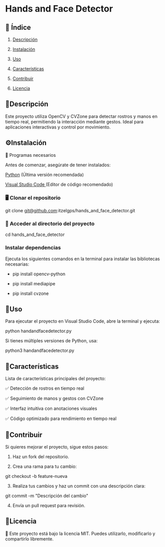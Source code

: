 # Hands and Face Detector

## 📜 Índice

1. [Descripción](#descripción)

2. [Instalación](#️instalación)

3. [Uso](#uso)

4. [Características](#características)

5. [Contribuir](#contribuir)

6. [Licencia](#licencia)

## 📝Descripción

Este proyecto utiliza OpenCV y CVZone para detectar rostros y manos en tiempo real, permitiendo la interacción mediante gestos. Ideal para aplicaciones interactivas y control por movimiento.

## ⚙️Instalación

🔹 Programas necesarios

Antes de comenzar, asegúrate de tener instalados:

[Python](https://www.python.org/) (Última versión recomendada)

[Visual Studio Code ](https://code.visualstudio.com/) (Editor de código recomendado)

### 🖥 Clonar el repositorio

git clone git@github.com:itzelgps/hands_and_face_detector.git

### 📂 Acceder al directorio del proyecto

cd hands_and_face_detector

### Instalar dependencias

Ejecuta los siguientes comandos en la terminal para instalar las bibliotecas necesarias:

* pip install opencv-python

* pip install mediapipe

* pip install cvzone

## 🚀Uso

Para ejecutar el proyecto en Visual Studio Code, abre la terminal y ejecuta:

python handandfacedetector.py

Si tienes múltiples versiones de Python, usa:

python3 handandfacedetector.py

## 🌟Características

Lista de características principales del proyecto:

✅ Detección de rostros en tiempo real

✅ Seguimiento de manos y gestos con CVZone

✅ Interfaz intuitiva con anotaciones visuales

✅ Código optimizado para rendimiento en tiempo real

## 🤝Contribuir

Si quieres mejorar el proyecto, sigue estos pasos:

1. Haz un fork del repositorio.

2. Crea una rama para tu cambio:

git checkout -b feature-nueva

3. Realiza tus cambios y haz un commit con una descripción clara:

git commit -m "Descripción del cambio"

4. Envía un pull request para revisión.

## 📜Licencia

📌 Este proyecto está bajo la licencia MIT. Puedes utilizarlo, modificarlo y compartirlo libremente.
